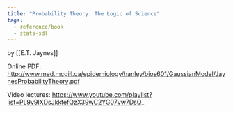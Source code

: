 ```yaml
---
title: "Probability Theory: The Logic of Science"
tags:
  - reference/book
  - stats-sdl
---
```

by [[E.T. Jaynes]]

Online PDF: http://www.med.mcgill.ca/epidemiology/hanley/bios601/GaussianModel/JaynesProbabilityTheory.pdf

Video lectures: https://www.youtube.com/playlist?list=PL9v9IXDsJkktefQzX39wC2YG07vw7DsQ_